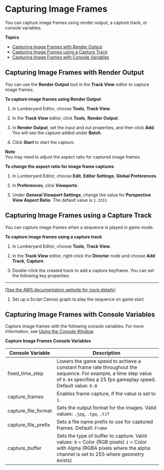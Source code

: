 # Capturing Image Frames<a name="cinematics-image-capture"></a>

You can capture image frames using render output, a capture track, or console variables\.

**Topics**
+ [Capturing Image Frames with Render Output](#cinematics-image-capture-render-output)
+ [Capturing Image Frames using a Capture Track](#cinematics-image-capture-track)
+ [Capturing Image Frames with Console Variables](#cinematics-image-capture-cvar)

## Capturing Image Frames with Render Output<a name="cinematics-image-capture-render-output"></a>

You can use the **Render Output** tool in the **Track View** editor to capture image frames\. 

**To capture image frames using Render Output**

1. In Lumberyard Editor, choose **Tools**, **Track View**\.

1. In the **Track View** editor, click **Tools**, **Render Output**\.

1. In **Render Output**, set the input and out properties, and then click **Add**\. You will see the capture added under **Batch**\.

1. Click **Start** to start the capture\.

**Note**  
You may need to adjust the aspect ratio for captured image frames\.

**To change the aspect ratio for image frame captures**

1. In Lumberyard Editor, choose **Edit**, **Editor Settings**, **Global Preferences**\.

1. In **Preferences**, click **Viewports**\.

1. Under **General Viewport Settings**, change the value for **Perspective View Aspect Ratio**\. The default value is `1.3333`\.

## Capturing Image Frames using a Capture Track<a name="cinematics-image-capture-track"></a>

You can capture image frames when a sequence is played in game mode\.

**To capture image frames using a capture track**

1. In Lumberyard Editor, choose **Tools**, **Track View**\.

1. In the **Track View** editor, right\-click the **Director** node and choose **Add Track**, **Capture**\.

1. Double\-click the created track to add a capture keyframe\. You can set the following key properties:  
****    
[\[See the AWS documentation website for more details\]](http://docs.aws.amazon.com/lumberyard/latest/userguide/cinematics-image-capture.html)

1. Set up a Script Canvas graph to play the sequence on game start\. 

## Capturing Image Frames with Console Variables<a name="cinematics-image-capture-cvar"></a>

Capture image frames with the following console variables\. For more information, see [Using the Console Window](console-intro.md)\.


**Capture Image Frames Console Variables**  

| Console Variable | Description | 
| --- | --- | 
| fixed\_time\_step |  Lowers the game speed to achieve a constant frame rate throughout the sequence\. For example, a time step value of `0.04` specifies a 25 fps gameplay speed\. Default value: `0.0`  | 
| capture\_frames |  Enables frame capture, if the value is set to `1`\.  | 
| capture\_file\_format |  Sets the output format for the images\. Valid values: `.jpg`, `.tga`, `.tif`  | 
| capture\_file\_prefix |  Sets a file name prefix to use for captured frames\. Default: `Frame`  | 
| capture\_buffer |  Sets the type of buffer to capture\. Valid values:  `0` = Color \(RGB pixels\) `1` = Color with Alpha \(RGBA pixels where the alpha channel is set to 255 where geometry exists\)  | 